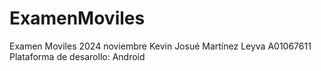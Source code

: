 # ExamenMoviles
Examen Moviles 2024 noviembre
Kevin Josué Martínez Leyva A01067611 
Plataforma de desarollo: Android
